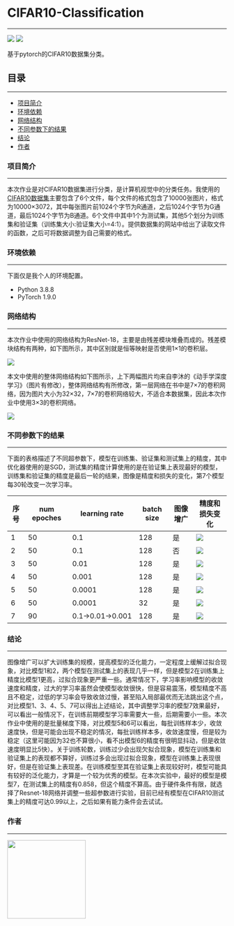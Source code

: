 # CIFAR10-Classification
___

![](https://img.shields.io/badge/language-python-blue) ![](https://img.shields.io/badge/-pytorch-orange)


基于pytorch的CIFAR10数据集分类。

## 目录
___
* [项目简介](#项目简介)
* [环境依赖](#环境依赖)
* [网络结构](#网络结构)
* [不同参数下的结果](#不同参数下的结果)
* [结论](#结论)
* [作者](#作者)


### 项目简介
___
本次作业是对CIFAR10数据集进行分类，是计算机视觉中的分类任务。我使用的[CIFAR10数据集](http://www.cs.toronto.edu/~kriz/cifar.html)主要包含了6个文件，每个文件的格式包含了10000张图片，格式为10000×3072，其中每张图片前1024个字节为R通道，之后1024个字节为G通道，最后1024个字节为B通道。6个文件中其中1个为测试集，其他5个划分为训练集和验证集（训练集大小:验证集大小=4:1）。提供数据集的网站中给出了读取文件的函数，之后可将数据调整为自己需要的格式。


### 环境依赖
___
下面仅是我个人的环境配置。
* Python 3.8.8
* PyTorch 1.9.0

### 网络结构
___
本次作业中使用的网络结构为ResNet-18，主要是由残差模块堆叠而成的。残差模块结构有两种，如下图所示，其中区别就是恒等映射是否使用1×1的卷积层。

![](https://github.com/South1999/CIFAR10-Classification/blob/main/img/%E5%9B%BE1.jpg?raw=true)

本文中使用的整体网络结构如下图所示，上下两幅图片均来自李沐的《动手学深度学习》（图片有修改），整体网络结构有所修改，第一层网络在书中是7×7的卷积网络，因为图片大小为32×32，7×7的卷积网络较大，不适合本数据集，因此本次作业中使用3×3的卷积网络。

![](https://github.com/South1999/CIFAR10-Classification/blob/main/img/%E5%9B%BE2.jpg?raw=true)

### 不同参数下的结果
___
下面的表格描述了不同超参数下，模型在训练集、验证集和测试集上的精度，其中优化器使用的是SGD，测试集的精度计算使用的是在验证集上表现最好的模型，训练集和验证集的精度是最后一轮的结果，图像是精度和损失的变化，第7个模型每30轮改变一次学习率。

| 序号 | num epoches | learning rate  | batch size | 图像增广 |                                         精度和损失变化                                          |
| ---- | ----------- | -------------- | ---------- | -------- | ---------------------------------------------------------------------------------------------- |
| 1    | 50          | 0.1            | 128        | 是       | ![](https://github.com/South1999/CIFAR10-Classification/blob/main/img/%E5%9B%BE3.jpg?raw=true) |
| 2    | 50          | 0.1            | 128        | 否       | ![](https://github.com/South1999/CIFAR10-Classification/blob/main/img/%E5%9B%BE4.jpg?raw=true) |
| 3    | 50          | 0.01           | 128        | 是       | ![](https://github.com/South1999/CIFAR10-Classification/blob/main/img/%E5%9B%BE5.jpg?raw=true) |
| 4    | 50          | 0.001          | 128        | 是       | ![](https://github.com/South1999/CIFAR10-Classification/blob/main/img/%E5%9B%BE6.jpg?raw=true) |
| 5    | 50          | 0.0001         | 128        | 是       | ![](https://github.com/South1999/CIFAR10-Classification/blob/main/img/%E5%9B%BE7.jpg?raw=true) |
| 6    | 50          | 0.0001         | 32         | 是       | ![](https://github.com/South1999/CIFAR10-Classification/blob/main/img/%E5%9B%BE8.jpg?raw=true) |
| 7    | 90          | 0.1→0.01→0.001 | 128        | 是       | ![](https://github.com/South1999/CIFAR10-Classification/blob/main/img/%E5%9B%BE9.jpg?raw=true) |


### 结论
___
图像增广可以扩大训练集的规模，提高模型的泛化能力，一定程度上缓解过拟合现象，对比模型1和2，两个模型在测试集上的表现几乎一样，但是模型2在训练集上精度比模型1更高，过拟合现象更严重一些。通常情况下，学习率影响模型的收敛速度和精度，过大的学习率虽然会使模型收敛很快，但是容易震荡，模型精度不高且不稳定，过低的学习率会导致收敛过慢，甚至陷入局部最优而无法跳出这个点，对比模型1、3、4、5、7可以得出上述结论，其中调整学习率的模型7效果最好，可以看出一般情况下，在训练前期模型学习率需要大一些，后期需要小一些。本次作业中使用的是批量梯度下降，对比模型5和6可以看出，每批训练样本少，收敛速度快，但是可能会出现不稳定的情况，每批训练样本多，收敛速度慢，但是较为稳定（这里可能因为32也不算很小，看不出模型6的精度有很明显抖动，但是收敛速度明显比5快）。关于训练轮数，训练过少会出现欠拟合现象，模型在训练集和验证集上的表现都不算好，训练过多会出现过拟合现象，模型在训练集上表现很好，但是在验证集上表现差。在训练模型至其在验证集上表现较好时，模型可能具有较好的泛化能力，才算是一个较为优秀的模型。在本次实验中，最好的模型是模型7，在测试集上的精度有0.858，但这个精度不算高。由于硬件条件有限，就选择了Resnet-18网络并调整一些超参数进行实验，目前已经有模型在CIFAR10测试集上的精度可达0.99以上，之后如果有能力条件会去试试。

### 作者
___
<a href="https://github.com/South1999"><img src="https://avatars.githubusercontent.com/u/37793548?v=4" width=180 height=180/></a>

